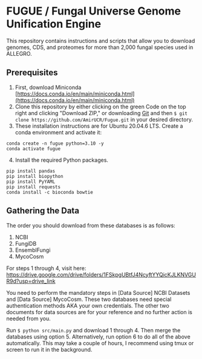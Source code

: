 # FUGUE / Fungal Universe Genome Unification Engine

This repository contains instructions and scripts that allow you to download genomes, CDS, and proteomes for more than 2,000 fungal species used in ALLEGRO.

## Prerequisites
1. First, download Miniconda [https://docs.conda.io/en/main/miniconda.html](https://docs.conda.io/en/main/miniconda.html)
2. Clone this repository by either clicking on the green Code on the top right and clicking "Download ZIP," or downloading [Git](https://git-scm.com/book/en/v2/Getting-Started-Installing-Git) and then `$ git clone https://github.com/AmirUCR/Fugue.git` in your desired directory.
3. These installation instructions are for Ubuntu 20.04.6 LTS. Create a conda environment and activate it:

```
conda create -n fugue python=3.10 -y
conda activate fugue
```

4. Install the required Python packages.

```
pip install pandas
pip install biopython
pip install PyYAML
pip install requests
conda install -c bioconda bowtie
```

## Gathering the Data
The order you should download from these databases is as follows:

1. NCBI
2. FungiDB
3. EnsemblFungi
4. MycoCosm

For steps 1 through 4, visit here: https://drive.google.com/drive/folders/1FSkpgUBtfJ4NcyftYYQicKJLKNVGUR9d?usp=drive_link


You need to perform the mandatory steps in [Data Source] NCBI Datasets and [Data Source] MycoCosm. These two databases need special authentication methods AKA your own credentials. The other two documents for data sources are for your reference and no further action is needed from you.


Run `$ python src/main.py` and download 1 through 4. Then merge the databases using option 5. Alternatively, run option 6 to do all of the above automatically. This may take a couple of hours, I recommend using tmux or screen to run it in the background.
